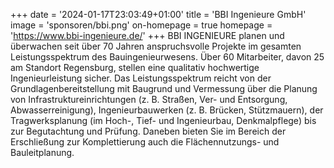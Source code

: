 +++
date = '2024-01-17T23:03:49+01:00'
title = 'BBI Ingenieure GmbH'
image = 'sponsoren/bbi.png'
on-homepage = true
homepage = 'https://www.bbi-ingenieure.de/'
+++
BBI INGENIEURE planen und überwachen seit über 70 Jahren anspruchsvolle Projekte im gesamten Leistungsspektrum des Bauingenieurwesens. Über 60 Mitarbeiter, davon 25 am Standort Regensburg, stellen eine qualitativ hochwertige Ingenieurleistung sicher. Das Leistungsspektrum reicht von der Grundlagenbereitstellung mit Baugrund und Vermessung über die Planung von Infrastruktureinrichtungen (z. B. Straßen, Ver- und Entsorgung, Abwasserreinigung), Ingenieurbauwerken (z. B. Brücken, Stützmauern), der Tragwerksplanung (im Hoch-, Tief- und Ingenieurbau, Denkmalpflege) bis zur Begutachtung und Prüfung. Daneben bieten Sie im Bereich der Erschließung zur Komplettierung auch die Flächennutzungs- und Bauleitplanung.